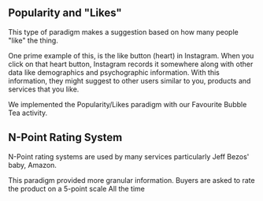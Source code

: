 
## Popularity and "Likes"

This type of paradigm makes a suggestion based on how many people "like" the thing.

One prime example of this, is the like button (heart) in Instagram.
When you click on that heart button, Instagram records it somewhere along with other data like demographics and psychographic information.
With this information, they might suggest to other users similar to you, products and services that you like.

We implemented the Popularity/Likes paradigm with our Favourite Bubble Tea activity.

## N-Point Rating System

N-Point rating systems are used by many services particularly Jeff Bezos' baby, Amazon.

This paradigm provided more granular information. Buyers are asked to rate the product on a 5-point scale
All the time 



#